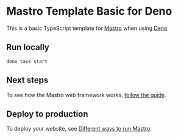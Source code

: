 # Mastro Template Basic for Deno

This is a basic TypeScript template for [Mastro](https://mastrojs.github.io) when using [Deno](https://deno.com/).


## Run locally

    deno task start


## Next steps

To see how the Mastro web framework works, [follow the guide](https://mastrojs.github.io/guide/server-side-components-and-routing/).


## Deploy to production

To deploy your website, see [Different ways to run Mastro](https://mastrojs.github.io/guide/setup-mastro-cli-or-server/#different-ways-to-run-mastro).
